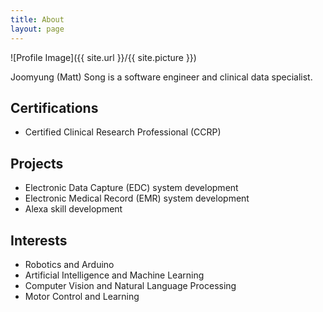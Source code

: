 ```yaml
---
title: About
layout: page
---
```

![Profile Image]({{ site.url }}/{{ site.picture }})

<p>Joomyung (Matt) Song is a software engineer and clinical data specialist.</p>

<h2>Certifications</h2>
<ul>
	<li>Certified Clinical Research Professional (CCRP)</li>
</ul>

<h2>Projects</h2>
<ul>
	<li>Electronic Data Capture (EDC) system development</li>
	<li>Electronic Medical Record (EMR) system development</li>
	<li>Alexa skill development</li>
</ul>

<h2>Interests</h2>
<ul>
	<li>Robotics and Arduino</li>
	<li>Artificial Intelligence and Machine Learning</li>
	<li>Computer Vision and Natural Language Processing</li>
	<li>Motor Control and Learning</li>
</ul>
